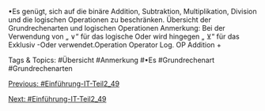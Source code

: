 •Es genügt, sich auf die binäre Addition, Subtraktion, Multiplikation, Division und die logischen Operationen zu 
beschränken.
Übersicht der Grundrechenarten und logischen Operationen
Anmerkung: Bei der Verwendung von „ ∨“ für das logische Oder wird hingegen „ ⊻“ für das Exklusiv -Oder verwendet.Operation Operator Log. OP
Addition +

   Tags & Topics:
   #Übersicht
   #Anmerkung
   #•Es
   #Grundrechenart
   #Grundrechenarten

[Previous: #Einführung-IT-Teil2_49](Einführung-IT-Teil2_49.md)

[Next: #Einführung-IT-Teil2_49](Einführung-IT-Teil2_49.md)